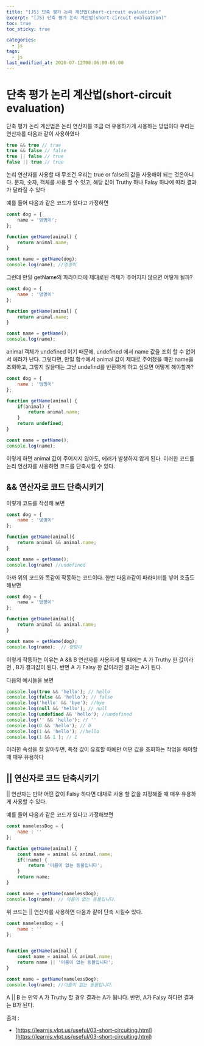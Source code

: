 ```yaml
---
title: "[JS] 단축 평가 논리 계산법(short-circuit evaluation)"
excerpt: "[JS] 단축 평가 논리 계산법(short-circuit evaluation)"
toc: true
toc_sticky: true

categories:
  - js
tags:
  - js
last_modified_at: 2020-07-12T08:06:00-05:00
---
```


# 단축 평가 논리 계산법(short-circuit evaluation)

단축 평가 논리 계산법은 논리 연산자를 조금 더 유용하가게 사용하는 방법이다
우리는 연산자를 다음과 같이 사용하였다

```js
true && true // true
true && false // false
true || false // true 
false || true // true 

```
논리 연산자를 사용할 때 무조건 우리는 true or false의 값을 사용해야 되는 것은아니다. 문자, 숫자, 객체를 사용 할 수 잇고, 해당 값이 Truthy 하나 Falsy 하냐에 따라 결과가 달라질 수 있다

예를 들어 다음과 같은 코드가 있다고 가정하면

```js
const dog = {
    name = '멍멍이';
};

function getName(animal) {
    return animal.name;
}

const name = getName(dog);
console.log(name); //멍멍이

```

그런데 만일 getName의 파라미터에 제대로된 객체가 주어지지 않으면 어떻게 될까?


```js
const dog = {
    name : '멍멍이'
};

function getName(animal) {
    return animal.name;
}

const name = getName();
console.log(name);
```

animal 객체가 undefined 이기 때문에, undefined 에서 name 값을 조회 할 수 없어서 에러가 난다.
그렇다면, 만일 함수에서 animal 값이 제대로 주어졌을 때만 name을 조회하고, 그렇지 않을때는 그냥 undefind를 반환하게 하고 싶으면 어떻게 해야할까?


```js
const dog = {
    name : '멍멍이'
};

function getName(animal) {
    if(animal) {
        return animal.name;
    }
    return undefined;
}

const name = getName();
console.log(name);

```

이렇게 하면 animal 값이 주어지지 않아도, 에러가 발생하지 않게 된다.
이러한 코드를 논리 연산자를 사용하면 코드를 단축시킬 수 있다.

## && 연산자로 코드 단축시키기

이렇게 코드를 작성해 보면

```js
const dog = {
    name : '멍멍이'
};

function getName(animal){
    return animal && animal.name;
}

const name = getName();
console.log(name) //undefined

```

아까 위의 코드와 똑같이 작동하는 코드이다. 한번 다음과같이 파라미터를 넣어 호출도 해보면


```js
const dog = {
    name = '멍멍이'
};

function getName(animal){
    return animal && animal.name;
}

const name = getName(dog);
console.log(name);  // 멍멍이

```

이렇게 작동하는 이유는 A && B 연산자를 사용하게 될 때에는 A 가 Truthy 한 값이라면 , B가 결과값이 된다. 반면
A 가 Falsy 한 값이라면 결과는 A가 된다.

다음의 예시들을 보면

```js
console.log(true && 'hello'); // hello
console.log(false && 'hello'); // false
console.log('hello' && 'bye'); //bye
console.log(null && 'hello'); // null
console.log(undefined && 'hello'); //undefined
console.log('' && 'hello'); // ''
console.log(0 && 'hello'); // 0
console.log(1 && 'hello'); //hello
console.log(1 && 1 ); // 1

```

이러한 속성을 잘 알아두면, 특정 값이 유효할 때에만 어떤 값을 조회하는 작업을 해야할때 매우 유용하다


## || 연산자로 코드 단축시키기

|| 연산자는 만약 어떤 값이 Falsy 하다면 대채로 사용 할 값을 지정해줄 때 매우 유용하게 사용할 수 있다.

예를 들어 다음과 같은 코드가 있다고 가정해보면

```js
const namelessDog = {
    name : ''
};

function getName(animal) {
    const name = animal && animal.name;
    if(!name) {
        return '이름이 없는 동물입니다';
    }
    return name;
}

const name = getName(namelessDog);
console.log(name); // 이름이 없는 동물입니다.

```

위 코드는 || 연산자를 사용하면 다음과 같이 단축 시킬수 있다.

```js
const namelessDog = {
    name : ''
};


function getName(animal) {
    const name = animal && animal.name;
    return name || '이름이 없는 동물입니다';
}

const name = getName(namelessDog);
console.log(name); //이름이 없는 동물입니다.

```

A || B 는 만약 A 가 Truthy 할 경우 결과는 A가 됩니다. 반면, A가 Falsy 하다면 결과는 B가 된다. 

출처 : 

+ [https://learnjs.vlpt.us/useful/03-short-circuiting.html](https://learnjs.vlpt.us/useful/03-short-circuiting.html)